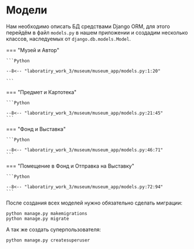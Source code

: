# Модели

Нам необходимо описать БД средствами Django ORM, для этого перейдём в файл `models.py` в нашем приложении и 
создадим несколько классов, наследуемых от `django.db.models.Model`.

=== "Музей и Автор"

    ```Python

    --8<-- "laboratiry_work_3/museum/museum_app/models.py:1:20"

    ```

=== "Предмет и Картотека"

    ```Python

    --8<-- "laboratiry_work_3/museum/museum_app/models.py:21:45"
    ```

=== "Фонд и Выставка"

    ```Python

    --8<-- "laboratiry_work_3/museum/museum_app/models.py:46:71"
    ```

=== "Помещение в Фонд и Отправка на Выставку"

    ```Python

    --8<-- "laboratiry_work_3/museum/museum_app/models.py:72:94"
    ```

После создания всех моделей нужно обязательно сделать миграции:

```commandline
python manage.py makemigrations
python manage.py migrate
```

А так же создать суперпользователя:

```commandline
python manage.py createsuperuser
```

